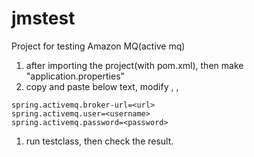 # jmstest
Project for testing Amazon MQ(active mq)

1. after importing the project(with pom.xml), then make "application.properties"
1. copy and paste below text, modify <url>, <username>, <password>
```
spring.activemq.broker-url=<url>
spring.activemq.user=<username>
spring.activemq.password=<password>
```
1. run testclass, then check the result.
